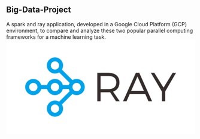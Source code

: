 ## Big-Data-Project
A spark and ray application, developed in a Google Cloud Platform (GCP) environment, to compare and analyze these two popular parallel computing frameworks for a machine learning task. 
![alt text](img/logo-ray.png "Logo Title Text 1")

